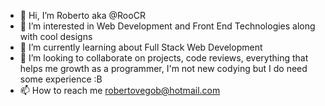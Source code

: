 - 👋 Hi, I’m Roberto aka @RooCR
- 👀 I’m interested in Web Development and Front End Technologies along with cool designs
- 🌱 I’m currently learning about Full Stack Web Development
- 💞️ I’m looking to collaborate on projects, code reviews, everything that helps me growth as a programmer, I'm not new codying but I do need some experience :B
- 📫 How to reach me robertovegob@hotmail.com

<!---
RooCR/RooCR is a ✨ special ✨ repository because its `README.md` (this file) appears on your GitHub profile.
You can click the Preview link to take a look at your changes.
--->
